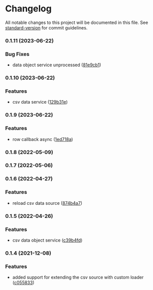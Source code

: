 # Changelog

All notable changes to this project will be documented in this file. See [standard-version](https://github.com/conventional-changelog/standard-version) for commit guidelines.

### 0.1.11 (2023-06-22)


### Bug Fixes

* data object service unprocessed ([81e9cb1](https://github.com/OpenHPS/openhps-csv/commit/81e9cb1f25a37a03e177a10853966cda39036cae))

### 0.1.10 (2023-06-22)


### Features

* csv data service ([129b31e](https://github.com/OpenHPS/openhps-csv/commit/129b31e93904920774cf678f9d006c62d6263d67))

### 0.1.9 (2023-06-22)


### Features

* row callback async ([1ed718a](https://github.com/OpenHPS/openhps-csv/commit/1ed718a5ae978784d029762821eb4ab52f8fd2cc))

### 0.1.8 (2022-05-09)

### 0.1.7 (2022-05-06)

### 0.1.6 (2022-04-27)


### Features

* reload csv data source ([874b4a7](https://github.com/OpenHPS/openhps-csv/commit/874b4a70159b4e55a618e9a7597339bebb37bc53))

### 0.1.5 (2022-04-26)


### Features

* csv data object service ([c39b4fd](https://github.com/OpenHPS/openhps-csv/commit/c39b4fd7ea2af8e4adf757cc65d26994b14a3540))

### 0.1.4 (2021-12-08)


### Features

* added support for extending the csv source with custom loader ([c055833](https://github.com/OpenHPS/openhps-csv/commit/c0558336d3022dd29dab545c2594b96e38fb4fdc))
